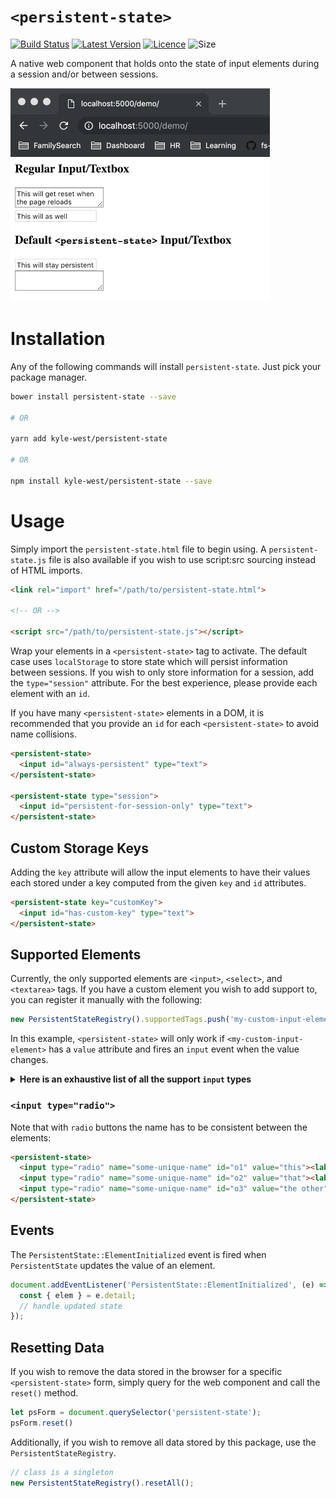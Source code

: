 # `<persistent-state>`

[![Build Status](https://travis-ci.com/kyle-west/persistent-state.svg?branch=master)](https://travis-ci.com/kyle-west/persistent-state) [![Latest Version](https://img.shields.io/github/release/kyle-west/persistent-state.svg)](https://github.com/kyle-west/persistent-state/releases/latest) [![Licence](https://img.shields.io/github/license/kyle-west/persistent-state.svg)](https://github.com/kyle-west/persistent-state/blob/master/LICENSE) ![Size](https://img.shields.io/github/size/kyle-west/persistent-state/persistent-state.js.svg)

A native web component that holds onto the state of input elements during a
session and/or between sessions.

![Visual Example](./demo/example.gif)

# Installation

Any of the following commands will install `persistent-state`. Just pick your
package manager.

```sh
bower install persistent-state --save

# OR

yarn add kyle-west/persistent-state

# OR

npm install kyle-west/persistent-state --save
```

# Usage

Simply import the `persistent-state.html` file to begin using. A `persistent-state.js`
file is also available if you wish to use script:src sourcing instead of HTML imports.

```html
<link rel="import" href="/path/to/persistent-state.html">

<!-- OR -->

<script src="/path/to/persistent-state.js"></script>
```

Wrap your elements in a `<persistent-state>` tag to activate. The default case
uses `localStorage` to store state which will persist information between sessions.
If you wish to only store information for a session, add the `type="session"`
attribute. For the best experience, please provide each element with an `id`.

If you have many `<persistent-state>` elements in a DOM, it is recommended that
you provide an `id` for each `<persistent-state>` to avoid name collisions.

```html
<persistent-state>
  <input id="always-persistent" type="text">
</persistent-state>

<persistent-state type="session">
  <input id="persistent-for-session-only" type="text">
</persistent-state>
```

## Custom Storage Keys

Adding the `key` attribute will allow the input elements to have their values
each stored under a key computed from the given `key` and `id` attributes.

```html
<persistent-state key="customKey">
  <input id="has-custom-key" type="text">
</persistent-state>
```

## Supported Elements

Currently, the only supported elements are `<input>`, `<select>`, and `<textarea>` tags.
If you have a custom element you wish to add support to, you can register it
manually with the following:

```js
new PersistentStateRegistry().supportedTags.push('my-custom-input-element');
```

In this example, `<persistent-state>` will only work if `<my-custom-input-element>`
has a `value` attribute and fires an `input` event when the value changes.

<details>
<summary><strong>Here is an exhaustive list of all the support <code>input</code> types</strong></summary>

- `checkbox`
- `color`
- `date`
- `datetime-local`
- `email`
- `hidden`
- `month`
- `number`
- `password`
- `radio`
- `range`
- `search`
- `tel`
- `text`
- `time`
- `url`
- `week`

</details>

### `<input type="radio">`

Note that with `radio` buttons the name has to be consistent between the elements:
```html
<persistent-state>
  <input type="radio" name="some-unique-name" id="o1" value="this"><label for="o1">This</label>
  <input type="radio" name="some-unique-name" id="o2" value="that"><label for="o2">That</label>
  <input type="radio" name="some-unique-name" id="o3" value="the other"><label for="o3">Or the Other</label>
</persistent-state>
```

## Events

The `PersistentState::ElementInitialized` event is fired when `PersistentState` updates
the value of an element.

```js
document.addEventListener('PersistentState::ElementInitialized', (e) => {
  const { elem } = e.detail;
  // handle updated state
});
```

## Resetting Data

If you wish to remove the data stored in the browser for a specific `<persistent-state>` form,
simply query for the web component and call the `reset()` method.

```js
let psForm = document.querySelector('persistent-state');
psForm.reset()
```

Additionally, if you wish to remove all data stored by this package, use the `PersistentStateRegistry`.

```js
// class is a singleton
new PersistentStateRegistry().resetAll();
```
